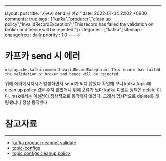 ---
layout: post
title: "카프카 send 시 에러"
date: 2022-01-04 22:02 +0900
comments: true
tags : ["kafka","producer","clean up policy","InvalidRecordException","This record has failed the validation on broker and hence will be rejected."]
categories : ["kafka"]
sitemap :
changefreq : daily
priority : 1.0
--->
# 카프카 send 시 에러

`org.apache.kafka.common.InvalidRecordException: This record has failed the validation on broker and hence will be rejected.`

위에 에러메시지시가 발생하면서 send가 되지 않았다 확인해 보니 kafka topic에 clean up policy 값을 주지 않았더니 위에 오류가 났다
kafka 디폴트 정책은 delete 이다. msk에서는 이설정이 정상적으로 동작하지 않았다. 그래서 명시적으로 delete를 셋팅했더니 정상 동작했다

# 참고자료

-----
* [kafka producer cannot validate](https://stackoverflow.com/questions/61199665/kafka-producer-cannot-validate-record-wihout-pk-and-return-invalidrecordexceptio)
* [topic-configs](https://docs.confluent.io/platform/current/installation/configuration/topic-configs.html)
* [topic configs cleanup.policy](https://kafka.apache.org/documentation/#topicconfigs_cleanup.policy)
